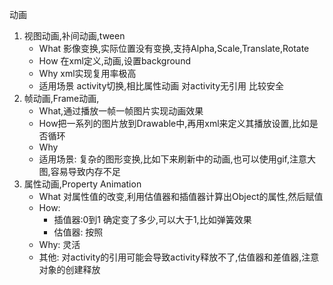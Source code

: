 动画

1. 视图动画,补间动画,tween
   * What 影像变换,实际位置没有变换,支持Alpha,Scale,Translate,Rotate
   * How 在xml定义,动画,设置background
   * Why xml实现复用率极高
   * 适用场景 activity切换,相比属性动画 对activity无引用 比较安全
2. 帧动画,Frame动画,
   * What,通过播放一帧一帧图片实现动画效果
   * How把一系列的图片放到Drawable中,再用xml来定义其播放设置,比如是否循环
   * Why
   * 适用场景: 复杂的图形变换,比如下来刷新中的动画,也可以使用gif,注意大图,容易导致内存不足
3. 属性动画,Property Animation
   * What 对属性值的改变,利用估值器和插值器计算出Object的属性,然后赋值
   * How: 
     * 插值器:0到1 确定变了多少,可以大于1,比如弹簧效果
     * 估值器: 按照
   * Why: 灵活
   * 其他: 对activity的引用可能会导致activity释放不了,估值器和差值器,注意对象的创建释放